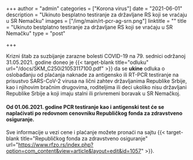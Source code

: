 +++
author = "admin"
categories = ["Korona virus"]
date = "2021-06-01"
description = "Ukinuto besplatno testiranje za državljane RS koji se vraćaju u SR Nemačku"
images = ["/img/main/rt-pcr-ag-srn.png"]
linktitle = ""
title = "Ukinuto bestplatno testiranje za državljane RS koji se vraćaju u SR Nemačku"
type = "post"

+++



Krizni štab za suzbijanje zarazne bolesti COVID-19 na 79. sednici održanoj 31.05.2021. godine doneo je {{< target-blank title="odluku" url="/docs/SKM_C250i21053117100.pdf" >}} da se **ukine** odluka o oslobađanju od plaćanja naknade za antigensko ili RT-PCR testiranje na prisustvo SARS-CoV-2 virusa na lični zahtev državljanima Republike Srbije, kao i njihovim bračnim drugovima, roditeljima ili deci ukoliko nisu državljani Republike Srbije a koji imaju stalni ili privremeni boravak u SR Nemačkoj.

#### Od 01.06.2021. godine PCR testiranje kao i antigenski test će se **naplaćivati** po redovnom cenovniku Republičkog fonda za zdravstveno osiguranje.  

Sve informacije u vezi cene i plaćanje možete pronaći na sajtu {{< target-blank title="Republičkog fonda za zdravstveno osiguranje" url="https://www.rfzo.rs/index.php?option=com_content&view=article&layout=edit&id=1057" >}}.
